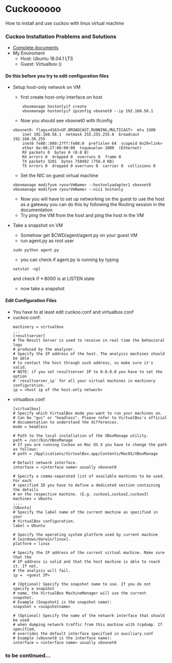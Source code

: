 # Cuckoooooo
How to install and use cuckoo with linux virtual machine

### Cuckoo Installation Problems and Solutions
* [Complete documents](https://cuckoo.sh/docs/installation/host/requirements.html)
* My Enviroment 
    * Host: Ubuntu 18.04.1 LTS
    * Guest: Virtualbox ()

#### Do this before you try to edit configuration files
* Setup host-only network on VM 
    * first create host-only interface on host
    ````
        vboxmanage hostonlyif create
        vboxmanage hostonlyif ipconfig vboxnet0 --ip 192.168.56.1
    ````
    * Now you should see vboxnet0 with ifconfig
    ````
    vboxnet0: flags=4163<UP,BROADCAST,RUNNING,MULTICAST>  mtu 1500
        inet 192.168.56.1  netmask 255.255.255.0  broadcast 192.168.56.255
        inet6 fe80::800:27ff:fe00:0  prefixlen 64  scopeid 0x20<link>
        ether 0a:00:27:00:00:00  txqueuelen 1000  (Ethernet)
        RX packets 0  bytes 0 (0.0 B)
        RX errors 0  dropped 0  overruns 0  frame 0
        TX packets 3201  bytes 758492 (758.4 KB)
        TX errors 0  dropped 0 overruns 0  carrier 0  collisions 0
    ````
    * Set the NIC on guest virtual machine
    ````
    vboxmanage modifyvm <yourVmName> --hostonlyadapter1 vboxnet0
    vboxmanage modifyvm <yourVmName> --nic1 hostonly
    ````
    * Now you will have to set up networking on the guest to use the host as a gateway
    you can do this by following the Routing session in the documentation
    * Try ping the VM from the host and ping the host in the VM
    
* Take a snapshot on VM
    * Somehow get $CWD/agent/agent.py on your guest VM
    * run agent.py as root user
    ````
    sudo python agent.py
    ````
    * you can check if agent.py is running by typing 
    ````
    netstat -npl
    ````
    and check if *:8000 is at LISTEN state 
    * now take a snapshot 
    

#### Edit Configuration Files
* You have to at least edit cuckoo.conf and virtualbox.conf
* cuckoo.conf:
    ````
    machinery = virtualbox
    ...
    [resultserver]
    # The Result Server is used to receive in real time the behavioral logs
    # produced by the analyzer.
    # Specify the IP address of the host. The analysis machines should be able
    # to contact the host through such address, so make sure it's valid.
    # NOTE: if you set resultserver IP to 0.0.0.0 you have to set the option
    # `resultserver_ip` for all your virtual machines in machinery configuration.
    ip = <host ip of the host-only network>
    ````
* virtualbox.conf
    ````
    [virtualbox]
    # Specify which VirtualBox mode you want to run your machines on.
    # Can be "gui" or "headless". Please refer to VirtualBox's official
    # documentation to understand the differences.
    mode = headless
    
    # Path to the local installation of the VBoxManage utility.
    path = /usr/bin/VBoxManage 
    # If you are running Cuckoo on Mac OS X you have to change the path as follows:
    # path = /Applications/VirtualBox.app/Contents/MacOS/VBoxManage
    
    # Default network interface.
    interface = <interface name> usually vboxnet0  
    
    # Specify a comma-separated list of available machines to be used. For each
    # specified ID you have to define a dedicated section containing the details
    # on the respective machine. (E.g. cuckoo1,cuckoo2,cuckoo3)
    machines = Ubuntu 
    ....
    [Ubuntu]
    # Specify the label name of the current machine as specified in your
    # VirtualBox configuration.
    label = Ubuntu
    
    # Specify the operating system platform used by current machine
    # [windows/darwin/linux].
    platform = linux
    
    # Specify the IP address of the current virtual machine. Make sure that the
    # IP address is valid and that the host machine is able to reach it. If not,
    # the analysis will fail.
    ip =  <guest IP>
    
    # (Optional) Specify the snapshot name to use. If you do not specify a snapshot
    # name, the VirtualBox MachineManager will use the current snapshot.
    # Example (Snapshot1 is the snapshot name):
    snapshot = <snapshotname>
    
    # (Optional) Specify the name of the network interface that should be used
    # when dumping network traffic from this machine with tcpdump. If specified,
    # overrides the default interface specified in auxiliary.conf
    # Example (vboxnet0 is the interface name):
    interface = <interface name> usually vboxnet0
    ````
### to be continued...
